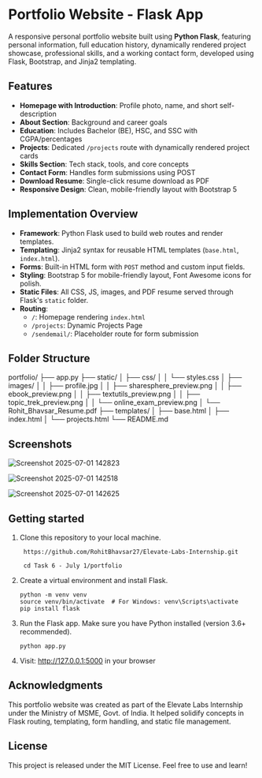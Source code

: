 # Portfolio Website - Flask App
A responsive personal portfolio website built using **Python Flask**, featuring personal information, full education history, dynamically rendered project showcase, professional skills, and a working contact form, developed using Flask, Bootstrap, and Jinja2 templating.


## Features
- **Homepage with Introduction**: Profile photo, name, and short self-description
- **About Section**: Background and career goals
- **Education**: Includes Bachelor (BE), HSC, and SSC with CGPA/percentages
- **Projects**: Dedicated `/projects` route with dynamically rendered project cards
- **Skills Section**: Tech stack, tools, and core concepts
- **Contact Form**: Handles form submissions using POST
- **Download Resume**: Single-click resume download as PDF
- **Responsive Design**: Clean, mobile-friendly layout with Bootstrap 5

## Implementation Overview
- **Framework**: Python Flask used to build web routes and render templates.
- **Templating**: Jinja2 syntax for reusable HTML templates (`base.html`, `index.html`).
- **Forms**: Built-in HTML form with `POST` method and custom input fields.
- **Styling**: Bootstrap 5 for mobile-friendly layout, Font Awesome icons for polish.
- **Static Files**: All CSS, JS, images, and PDF resume served through Flask's `static` folder.
- **Routing**:
  - `/`: Homepage rendering `index.html`
  - `/projects`: Dynamic Projects Page
  - `/sendemail/`: Placeholder route for form submission


## Folder Structure
portfolio/
├── app.py
├── static/
│ ├── css/
│ │ └── styles.css
│ ├── images/
│ │ ├── profile.jpg
│ │ ├── sharesphere_preview.png
│ │ ├── ebook_preview.png
│ │ ├── textutils_preview.png
│ │ ├── topic_trek_preview.png
│ │ └── online_exam_preview.png
│ └── Rohit_Bhavsar_Resume.pdf
├── templates/
│ ├── base.html
│ ├── index.html
│ └── projects.html
└── README.md

## Screenshots

![Screenshot 2025-07-01 142823](https://github.com/user-attachments/assets/dbc98533-967b-4d65-8a20-472311946995)

![Screenshot 2025-07-01 142518](https://github.com/user-attachments/assets/2f9761a1-0002-4e1d-a0b3-4ca663d93b4a)

![Screenshot 2025-07-01 142625](https://github.com/user-attachments/assets/96ed271c-3996-4fd8-b379-2f51e2f913c3)


## Getting started
1. Clone this repository to your local machine.

   ```
    https://github.com/RohitBhavsar27/Elevate-Labs-Internship.git
   ```
   ```
    cd Task 6 - July 1/portfolio
   ```

2. Create a virtual environment and install Flask.

    ```
    python -m venv venv  
    source venv/bin/activate  # For Windows: venv\Scripts\activate  
    pip install flask
    ```

3. Run the Flask app.
   Make sure you have Python installed (version 3.6+ recommended).

   ```
   python app.py
   ```

4. Visit: http://127.0.0.1:5000 in your browser

## Acknowledgments
This portfolio website was created as part of the Elevate Labs Internship under the Ministry of MSME, Govt. of India. It helped solidify concepts in Flask routing, templating, form handling, and static file management.

## License
This project is released under the MIT License. Feel free to use and learn!

